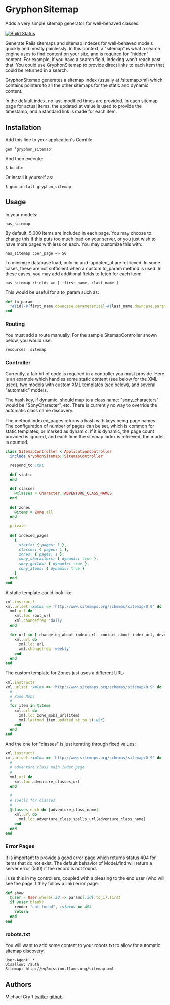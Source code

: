 # GryphonSitemap

Adds a very simple sitemap generator for well-behaved classes.

[![Build Status](https://secure.travis-ci.org/skandragon/gryphon_sitemap.png?branch=master)](http://travis-ci.org/skandragon/gryphon_sitemap)

Generate Rails sitemaps and sitemap indexes for well-behaved models quickly and mostly painlessly.  In this context, a "sitemap" is what a search engine uses to find content on your site, and is required for "hidden" content.  For example, if you have a search field, indexing won't reach past that.  You could use GryphonSitemap to provide direct links to each item that could be returned in a search.

GryphonSitemap generates a sitemap index (usually at /sitemap.xml) which contains pointers to all the other sitemaps for the static and dynamic content.

In the default index, no last-modified times are provided.  In each sitemap page for actual items, the updated_at value is used to provide the timestamp, and a standard link is made for each item.

## Installation

Add this line to your application's Gemfile:

    gem 'gryphon_sitemap'

And then execute:

    $ bundle

Or install it yourself as:

    $ gem install gryphon_sitemap
    
## Usage

In your models:

    has_sitemap

By default, 5,000 items are included in each page.
You may choose to change this if this puts too much load on your server,
or you just wish to have more pages with less on each.  You may customize
this with:

    has_sitemap :per_page => 50

To minimize database load, only :id and :updated_at are retrieved.
In some cases, these are not sufficient when a custom to_param method
is used.  In these cases, you may add additional fields to fetch for
each item:

    has_sitemap :fields => [ :first_name, :last_name ]

This would be useful for a to_param such as:

```ruby
def to_param
  "#{id}-#{first_name.downcase.parameterize}-#{last_name.downcase.parameterize}"
end
```

### Routing

You must add a route manually.  For the sample SitemapController shown below, you
would use:

    resources :sitemap

### Controller

Currently, a fair bit of code is required in a controller you must provide.
Here is an example which handles some static content (see below for the XML used),
two models with custom XML templates (see below), and several "automatic" models.

The hash key, if dynamic, should map to a class name:  "sony_characters" would
be "SonyCharacter", etc.  There is currently no way to override the automatic
class name discovery.

The method indexed_pages returns a hash with keys being page names.  The
configuration of number of pages can be set, which is common for static templates,
or marked as dynamic.  If it is dynamic, the page count provided is ignored, and
each time the sitemap index is retrieved, the model is counted.

```ruby
class SitemapController < ApplicationController
  include GryphonSitemap::SitemapController

  respond_to :xml
  
  def static
  end

  def classes
    @classes = Character::ADVENTURE_CLASS_NAMES
  end

  def zones
    @items = Zone.all
  end

  private
  
  def indexed_pages
    {
      static: { pages: 1 },
      classes: { pages: 1 },
      zones: { pages: 1 },
      sony_characters: { dynamic: true },
      sony_guilds: { dynamic: true },
      sony_items: { dynamic: true }
    }
  end
end
```

A static template could look like:

```ruby
xml.instruct!
xml.urlset :xmlns => 'http://www.sitemaps.org/schemas/sitemap/0.9' do
  xml.url do
    xml.loc root_url
    xml.changefreq 'daily'
  end
  
  for url in [ changelog_about_index_url, contact_about_index_url, developer_about_index_url ]
    xml.url do
      xml.loc url
      xml.changefreq 'weekly'
    end
  end
end
```

The custom template for Zones just uses a different URL:

```ruby
xml.instruct!
xml.urlset :xmlns => 'http://www.sitemaps.org/schemas/sitemap/0.9' do
  #
  # Zone Mobs
  #
  for item in @items
    xml.url do
      xml.loc zone_mobs_url(item)
      xml.lastmod item.updated_at.to_s(:w3c)
    end
  end
end
```

And the one for "classes" is just iterating through fixed values:

```ruby
xml.instruct!
xml.urlset :xmlns => 'http://www.sitemaps.org/schemas/sitemap/0.9' do
  #
  # adventure class main index page
  #
  xml.url do
    xml.loc adventure_classes_url
  end

  #
  # spells for classes
  #
  @classes.each do |adventure_class_name|
    xml.url do
      xml.loc adventure_class_spells_url(adventure_class_name)
    end
  end
end
```

### Error Pages

It is important to provide a good error page which returns status
404 for items that do not exist.  The default behavior of Model.find
will return a server error (500) if the record is not found.

I use this in my controllers, coupled with a pleasing to the end user
(who will see the page if they follow a link) error page:

```ruby
def show
  @user = User.where(:id => params[:id].to_i).first
  if @user.blank?
    render "not_found", :status => 404
    return
  end
end
```

### robots.txt

You will want to add some content to your robots.txt to allow for automatic sitemap
discovery.

```text
User-Agent: *
Disallow: /auth
Sitemap: http://eq2mission.flame.org/sitemap.xml
```

## Authors

Michael Graff
[twitter](https://twitter.com/skandragon)
[github](https://github.com/skandragon)
